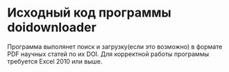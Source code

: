 # Исходный код программы doidownloader
Программа выполянет поиск и загрузку(если это возможно) в формате PDF научных статей по их DOI.
Для корректной работы программы требуется Excel 2010 или выше.
